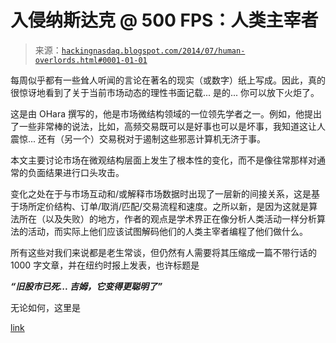 <!--yml

类别：未分类

日期：2024 年 05 月 12 日 23:45:33

-->

# 入侵纳斯达克 @ 500 FPS：人类主宰者

> 来源：[`hackingnasdaq.blogspot.com/2014/07/human-overlords.html#0001-01-01`](http://hackingnasdaq.blogspot.com/2014/07/human-overlords.html#0001-01-01)

每周似乎都有一些耸人听闻的言论在著名的现实（或数字）纸上写成。因此，真的很惊讶地看到了关于当前市场动态的理性书面记载... 是的... 你可以放下火炬了。

这是由 OHara 撰写的，他是市场微结构领域的一位领先学者之一。例如，他提出了一些非常棒的说法，比如，高频交易既可以是好事也可以是坏事，我知道这让人震惊... 还有（另一个）交易税对于遏制这些邪恶计算机无济于事。

本文主要讨论市场在微观结构层面上发生了根本性的变化，而不是像往常那样对通常的负面结果进行口头攻击。

变化之处在于与市场互动和/或解释市场数据时出现了一层新的间接关系，这是基于场所定价结构、订单/取消/匹配/交易流程和速度。之所以新，是因为这就是算法所在（以及失败）的地方，作者的观点是学术界正在像分析人类活动一样分析算法的活动，而实际上他们应该试图解码他们的人类主宰者编程了他们做什么。

所有这些对我们来说都是老生常谈，但仍然有人需要将其压缩成一篇不带行话的 1000 字文章，并在纽约时报上发表，也许标题是

***“旧股市已死... 吉姆，它变得更聪明了”***

无论如何，这里是

[link](http://www2.warwick.ac.uk/fac/soc/wbs/subjects/finance/fof2014/programme/maureen_ohara.pdf)
